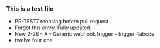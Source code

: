 ### This is a test file

* PR-TEST7 rebasing before pull request.
* Forgot this entry. Fully updated.
* New 2-28  - A - Generic webhook trigger - trigger 4abcde
* twelve four one
